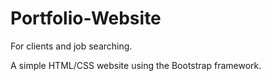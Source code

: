 # Portfolio-Website
For clients and job searching.


A simple HTML/CSS website using the Bootstrap framework.
